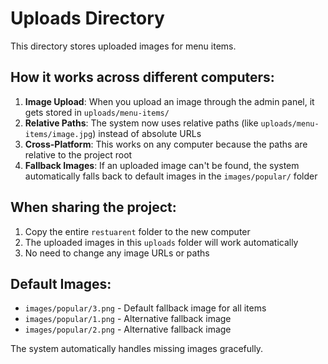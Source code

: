 # Uploads Directory

This directory stores uploaded images for menu items.

## How it works across different computers:

1. **Image Upload**: When you upload an image through the admin panel, it gets stored in `uploads/menu-items/` 
2. **Relative Paths**: The system now uses relative paths (like `uploads/menu-items/image.jpg`) instead of absolute URLs
3. **Cross-Platform**: This works on any computer because the paths are relative to the project root
4. **Fallback Images**: If an uploaded image can't be found, the system automatically falls back to default images in the `images/popular/` folder

## When sharing the project:

1. Copy the entire `restuarent` folder to the new computer
2. The uploaded images in this `uploads` folder will work automatically
3. No need to change any image URLs or paths

## Default Images:

- `images/popular/3.png` - Default fallback image for all items
- `images/popular/1.png` - Alternative fallback image
- `images/popular/2.png` - Alternative fallback image

The system automatically handles missing images gracefully.
